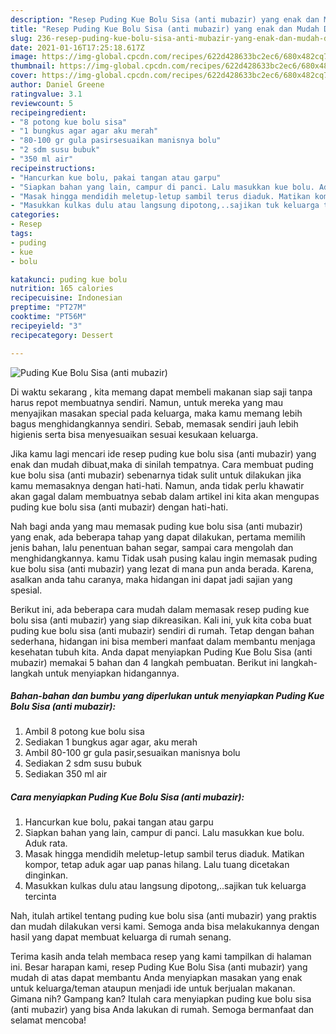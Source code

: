 ```yaml
---
description: "Resep Puding Kue Bolu Sisa (anti mubazir) yang enak dan Mudah Dibuat"
title: "Resep Puding Kue Bolu Sisa (anti mubazir) yang enak dan Mudah Dibuat"
slug: 236-resep-puding-kue-bolu-sisa-anti-mubazir-yang-enak-dan-mudah-dibuat
date: 2021-01-16T17:25:18.617Z
image: https://img-global.cpcdn.com/recipes/622d428633bc2ec6/680x482cq70/puding-kue-bolu-sisa-anti-mubazir-foto-resep-utama.jpg
thumbnail: https://img-global.cpcdn.com/recipes/622d428633bc2ec6/680x482cq70/puding-kue-bolu-sisa-anti-mubazir-foto-resep-utama.jpg
cover: https://img-global.cpcdn.com/recipes/622d428633bc2ec6/680x482cq70/puding-kue-bolu-sisa-anti-mubazir-foto-resep-utama.jpg
author: Daniel Greene
ratingvalue: 3.1
reviewcount: 5
recipeingredient:
- "8 potong kue bolu sisa"
- "1 bungkus agar agar aku merah"
- "80-100 gr gula pasirsesuaikan manisnya bolu"
- "2 sdm susu bubuk"
- "350 ml air"
recipeinstructions:
- "Hancurkan kue bolu, pakai tangan atau garpu"
- "Siapkan bahan yang lain, campur di panci. Lalu masukkan kue bolu. Aduk rata."
- "Masak hingga mendidih meletup-letup sambil terus diaduk. Matikan kompor, tetap aduk agar uap panas hilang. Lalu tuang dicetakan dinginkan."
- "Masukkan kulkas dulu atau langsung dipotong,..sajikan tuk keluarga tercinta"
categories:
- Resep
tags:
- puding
- kue
- bolu

katakunci: puding kue bolu 
nutrition: 165 calories
recipecuisine: Indonesian
preptime: "PT27M"
cooktime: "PT56M"
recipeyield: "3"
recipecategory: Dessert

---
```



![Puding Kue Bolu Sisa (anti mubazir)](https://img-global.cpcdn.com/recipes/622d428633bc2ec6/680x482cq70/puding-kue-bolu-sisa-anti-mubazir-foto-resep-utama.jpg)

Di waktu  sekarang , kita memang dapat membeli makanan siap saji tanpa harus repot membuatnya sendiri. Namun, untuk mereka yang mau menyajikan masakan special pada keluarga, maka kamu memang lebih bagus menghidangkannya sendiri. Sebab, memasak sendiri jauh lebih higienis serta bisa menyesuaikan sesuai kesukaan keluarga.

Jika kamu lagi mencari ide resep puding kue bolu sisa (anti mubazir) yang enak dan mudah dibuat,maka di sinilah tempatnya. Cara membuat puding kue bolu sisa (anti mubazir)  sebenarnya tidak sulit untuk dilakukan jika kamu memasaknya dengan hati-hati. Namun, anda tidak perlu khawatir akan gagal dalam membuatnya 
sebab dalam artikel ini kita akan mengupas puding kue bolu sisa (anti mubazir) dengan hati-hati.  



Nah bagi anda yang mau memasak puding kue bolu sisa (anti mubazir) yang enak, ada beberapa tahap yang dapat dilakukan, pertama memilih jenis bahan, lalu penentuan bahan segar, sampai cara mengolah dan menghidangkannya. kamu Tidak usah pusing kalau ingin memasak puding kue bolu sisa (anti mubazir) yang lezat di mana pun anda berada. Karena, asalkan anda  tahu caranya, maka hidangan ini dapat jadi sajian yang spesial.

Berikut ini, ada beberapa cara mudah dalam memasak resep puding kue bolu sisa (anti mubazir) yang siap dikreasikan. Kali ini, yuk kita coba buat puding kue bolu sisa (anti mubazir) sendiri di rumah. Tetap dengan bahan sederhana, hidangan ini bisa memberi manfaat dalam membantu menjaga kesehatan tubuh kita. Anda dapat menyiapkan Puding Kue Bolu Sisa (anti mubazir) memakai 5 bahan dan 4 langkah pembuatan. Berikut ini langkah-langkah untuk menyiapkan hidangannya.

<!--inarticleads1-->

##### Bahan-bahan dan bumbu yang diperlukan untuk menyiapkan Puding Kue Bolu Sisa (anti mubazir):

1. Ambil 8 potong kue bolu sisa
1. Sediakan 1 bungkus agar agar, aku merah
1. Ambil 80-100 gr gula pasir,sesuaikan manisnya bolu
1. Sediakan 2 sdm susu bubuk
1. Sediakan 350 ml air




<!--inarticleads2-->

##### Cara menyiapkan Puding Kue Bolu Sisa (anti mubazir):

1. Hancurkan kue bolu, pakai tangan atau garpu
1. Siapkan bahan yang lain, campur di panci. Lalu masukkan kue bolu. Aduk rata.
1. Masak hingga mendidih meletup-letup sambil terus diaduk. Matikan kompor, tetap aduk agar uap panas hilang. Lalu tuang dicetakan dinginkan.
1. Masukkan kulkas dulu atau langsung dipotong,..sajikan tuk keluarga tercinta




Nah, itulah artikel tentang  puding kue bolu sisa (anti mubazir)  yang praktis dan mudah dilakukan versi kami. Semoga anda bisa melakukannya dengan hasil yang dapat membuat keluarga di rumah senang. 

Terima kasih anda telah membaca resep yang kami tampilkan di halaman ini. Besar harapan kami, resep  Puding Kue Bolu Sisa (anti mubazir) yang mudah di atas dapat membantu Anda menyiapkan masakan yang enak untuk keluarga/teman ataupun menjadi ide untuk berjualan makanan. Gimana nih? Gampang kan? Itulah cara menyiapkan puding kue bolu sisa (anti mubazir) yang bisa Anda lakukan di rumah. Semoga bermanfaat dan selamat mencoba!

